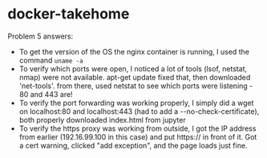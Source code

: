 # docker-takehome

Problem 5 answers:
- To get the version of the OS the nginx container is running, I used the command `uname -a`
- To verify which ports were open, I noticed a lot of tools (lsof, netstat, nmap) were not available. apt-get update fixed that, then downloaded 'net-tools'. from there, used netstat to see which ports were listening - 80 and 443 are! 
- To verify the port forwarding was working properly, I simply did a wget on localhost:80 and localhost:443 (had to add a --no-check-certificate), both properly downloaded index.html from jupyter
- To verify the https proxy was working from outside, I got the IP address from earlier (192.16.99.100 in this case) and put https:// in front of it. Got a cert warning, clicked "add exception", and the page loads just fine.

